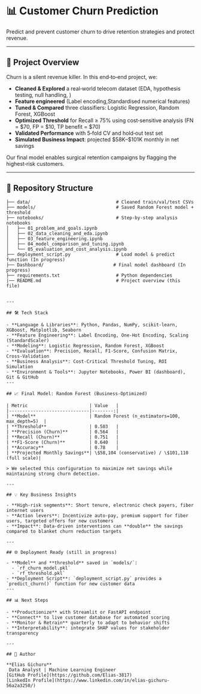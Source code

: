 
# 📊 Customer Churn Prediction

Predict and prevent customer churn to drive retention strategies and protect revenue.

---

## 🚀 Project Overview

Churn is a silent revenue killer. In this end‑to‑end project, we:

- **Cleaned & Explored** a real‑world telecom dataset (EDA, hypothesis testing, null handling, )
- **Feature engineered** (Label encoding,Standardised numerical features)
- **Tuned & Compared** three classifiers: Logistic Regression, Random Forest, XGBoost
- **Optimized Threshold** for Recall ≥ 75% using cost‑sensitive analysis (FN = $70, FP = $10, TP benefit = $70)
- **Validated Performance** with 5‑fold CV and hold‑out test set
- **Simulated Business Impact**: projected \$58K–\$101K monthly in net savings

Our final model enables surgical retention campaigns by flagging the highest‑risk customers.

---

## 📂 Repository Structure

```
├── data/                                # Cleaned train/val/test CSVs
├── models/                              # Saved Random Forest model + threshold
├── notebooks/                           # Step-by-step analysis notebooks
│   ├── 01_problem_and_goals.ipynb
│   ├── 02_data_cleaning_and_eda.ipynb
│   ├── 03_feature_engineering.ipynb
│   ├── 04_model_comparison_and_tuning.ipynb
│   └── 05_evaluation_and_cost_analysis.ipynb
├── deployment_script.py                 # Load model & predict function (In progress)
├── Dashboard/                          # Final model dashboard (In progress)
├── requirements.txt                     # Python dependencies
|── README.md                            # Project overview (this file)


---

## 🛠️ Tech Stack

- **Language & Libraries**: Python, Pandas, NumPy, scikit-learn, XGBoost, Matplotlib, Seaborn
- **Feature Engineering**: Label Encoding, One‑Hot Encoding, Scaling (StandardScaler)
- **Modeling**: Logistic Regression, Random Forest, XGBoost
- **Evaluation**: Precision, Recall, F1‑Score, Confusion Matrix, Cross‑Validation
- **Business Analysis**: Cost‑Critical Threshold Tuning, ROI Simulation
- **Environment & Tools**: Jupyter Notebooks, Power BI (dashboard), Git & GitHub
---

## 📈 Final Model: Random Forest (Business‑Optimized)

| Metric                       | Value   |
|------------------------------|--------:|
| **Model**                    | Random Forest (n_estimators=100, max_depth=5)  |
| **Threshold**                | 0.503   |
| **Precision (Churn)**        | 0.564   |
| **Recall (Churn)**           | 0.751   |
| **F1‑Score (Churn)**         | 0.640   |
| **Accuracy**                 | 0.78    |
| **Projected Monthly Savings**| \$58,104 (conservative) / \$101,110 (full scale)|

> We selected this configuration to maximize net savings while maintaining strong churn detection.

---

## 💡 Key Business Insights

- **High‑risk segments**: Short tenure, electronic check payers, fiber internet users
- **Action levers**: Incentivize auto‑pay, premium support for fiber users, targeted offers for new customers
- **Impact**: Data‑driven interventions can **double** the savings compared to blanket churn reduction targets

---

## 🌐 Deployment Ready (still in progress)

- **Model** and **threshold** saved in `models/`:
  - `rf_churn_model.pkl`
  - `rf_threshold.pkl`
- **Deployment Script**: `deployment_script.py` provides a `predict_churn()` function for new customer data 
---

## 📊 Next Steps

- **Productionize** with Streamlit or FastAPI endpoint
- **Connect** to live customer database for automated scoring
- **Monitor & Retrain** quarterly to adapt to behavior shifts
- **Interpretability**: integrate SHAP values for stakeholder transparency

---

## 👤 Author

**Elias Gichuru**  
 Data Analyst | Machine Learning Engineer  
[GitHub Profile](https://github.com/Elias-3817)  
[LinkedIn Profile](https://www.linkedin.com/in/elias-gichuru-56a2a3250/)  
